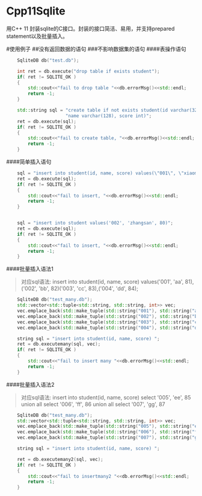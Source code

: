 # Cpp11Sqlite
用C++ 11 封装sqlite的C接口。封装的接口简洁、易用，并支持prepared statement以及批量插入。

#使用例子
##没有返回数据的语句
###不影响数据集的语句
####表操作语句
```cpp
    SqliteDB db("test.db");

    int ret = db.execute("drop table if exists student");
    if( ret != SQLITE_OK )
    {
        std::cout<<"fail to drop table "<<db.errorMsg()<<std::endl;
        return -1;
    }

    std::string sql = "create table if not exists student(id varchar(32) primary key, "
                      "name varchar(128), score int)";
    ret = db.execute(sql);
    if( ret != SQLITE_OK )
    {
        std::cout<<"fail to create table, "<<db.errorMsg()<<std::endl;
        return -1;
    }
```


####简单插入语句
```cpp
    sql = "insert into student(id, name, score) values(\"001\", \"xiaoming\", 99)";
    ret = db.execute(sql);
    if( ret != SQLITE_OK )
    {
        std::cout<<"fail to insert, "<<db.errorMsg()<<std::endl;
        return -1;
    }


    sql = "insert into student values('002', 'zhangsan', 80)";
    ret = db.execute(sql);
    if( ret != SQLITE_OK )
    {
        std::cout<<"fail to insert, "<<db.errorMsg()<<std::endl;
        return -1;
    }
```

####批量插入语法1
> 对应sql语法: insert into student(id, name, score) values('001', 'aa', 81),('002', 'bb', 82)('003', 'cc', 83),('004', 'dd', 84);

```cpp
    SqliteDB db("test_many.db");
    std::vector<std::tuple<std::string, std::string, int>> vec;
    vec.emplace_back(std::make_tuple(std::string("001"), std::string("aa"), 81));
    vec.emplace_back(std::make_tuple(std::string("002"), std::string("bb"), 82));
    vec.emplace_back(std::make_tuple(std::string("003"), std::string("cc"), 83));
    vec.emplace_back(std::make_tuple(std::string("004"), std::string("dd"), 84));

    string sql = "insert into student(id, name, score) ";
    ret = db.executemany(sql, vec);
    if( ret != SQLITE_OK )
    {
        std::cout<<"fail to insert many "<<db.errorMsg()<<std::endl;
        return -1;
    }
```

####批量插入语法2
> 对应sql语法: insert into student(id, name, score)  select '005', 'ee', 85 union all select '006', 'ff', 86 union all  select '007', 'gg', 87

```cpp
    SqliteDB db("test_many.db");
    std::vector<std::tuple<std::string, std::string, int>> vec;
    vec.emplace_back(std::make_tuple(std::string("005"), std::string("ee"), 85));
    vec.emplace_back(std::make_tuple(std::string("006"), std::string("ff"), 86));
    vec.emplace_back(std::make_tuple(std::string("007"), std::string("gg"), 87));

    string sql = "insert into student(id, name, score) ";

    ret = db.executemany2(sql, vec);
    if( ret != SQLITE_OK )
    {
        std::cout<<"fail to insertmany2 "<<db.errorMsg()<<std::endl;
        return -1;
    }
```

